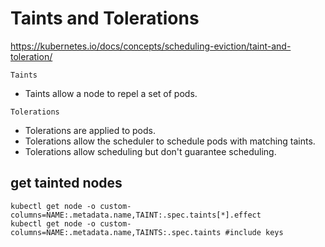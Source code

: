 # Taints and Tolerations

https://kubernetes.io/docs/concepts/scheduling-eviction/taint-and-toleration/

`Taints`
- Taints allow a node to repel a set of pods.

`Tolerations`
- Tolerations are applied to pods. 
- Tolerations allow the scheduler to schedule pods with matching taints. 
- Tolerations allow scheduling but don't guarantee scheduling.

## get tainted nodes
```
kubectl get node -o custom-columns=NAME:.metadata.name,TAINT:.spec.taints[*].effect
kubectl get node -o custom-columns=NAME:.metadata.name,TAINTS:.spec.taints #include keys
```
